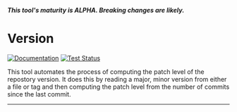 ***This tool's maturity is ALPHA. Breaking changes are likely.***

# Version

[![Documentation][godoc.badge]][godoc]
[![Test Status][workflow.tests.badge]][workflow.tests]

This tool automates the process of computing the patch level of the repostory
version. It does this by reading a major, minor version from either a file or
tag and then computing the patch level from the number of commits since the
last commit.

---

[godoc.badge]: https://godoc.org/github.com/calebcase/version?status.svg
[godoc]: https://godoc.org/github.com/calebcase/version
[workflow.tests.badge]: https://github.com/calebcase/version/workflows/tests/badge.svg
[workflow.tests]: https://github.com/calebcase/version/actions?query=workflow%3Atests
